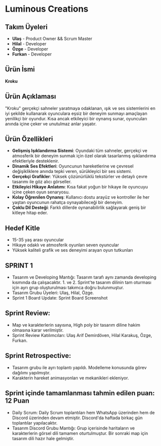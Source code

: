 # Luminous Creations

## Takım Üyeleri
- **Ulaş** - Product Owner && Scrum Master
- **Hilal** - Developer
- **Özge** - Developer
- **Furkan** - Developer

## Ürün İsmi
**Kroku**

## Ürün Açıklaması
"Kroku" gerçekçi sahneler yaratmaya odaklanan, ışık ve ses sistemlerini en iyi şekilde kullanarak oyunculara eşsiz bir deneyim sunmayı amaçlayan yenilikçi bir oyundur. Kısa ancak etkileyici bir oynanış sunar, oyuncuları anında içine çeker ve unutulmaz anlar yaşatır.

## Ürün Özellikleri
- **Gelişmiş Işıklandırma Sistemi**: Oyundaki tüm sahneler, gerçekçi ve atmosferik bir deneyim sunmak için özel olarak tasarlanmış ışıklandırma efektleriyle desteklenir.
- **Dinamik Ses Efektleri**: Oyuncunun hareketlerine ve çevresel değişikliklere anında tepki veren, sürükleyici bir ses sistemi.
- **Gerçekçi Grafikler**: Yüksek çözünürlüklü tekstürler ve detaylı çevre tasarımı ile göz alıcı görseller.
- **Etkileyici Hikaye Anlatımı**: Kısa fakat yoğun bir hikaye ile oyuncuyu içine çeken oyun senaryosu.
- **Kolay Öğrenilen Oynanış**: Kullanıcı dostu arayüz ve kontroller ile her yaştan oyuncunun rahatça oynayabileceği bir deneyim.
- **Çoklu Dil Desteği**: Farklı dillerde oynanabilirlik sağlayarak geniş bir kitleye hitap eder.

## Hedef Kitle
- 15-35 yaş arası oyuncular
- Hikaye odaklı ve atmosferik oyunları seven oyuncular
- Yüksek kaliteli grafik ve ses deneyimi arayan oyun tutkunları

## SPRINT 1
- Tasarım ve Developing Mantığı: Tasarım tarafı aynı zamanda developing kısmında da çalışacaktır. 1. ve 2. Sprint'te tasarım dilinin tam oturması için ayrı grup oluşturulması takımca doğru bulunmuştur.
- Tasarım Grubu Üyeleri: Ulaş, Hilal, Özge.
- Sprint 1 Board Update: Sprint Board Screenshot


## Sprint Review:

- Map ve karakterlerin sayısına, High poly bir tasarım diline hakim olmasına karar verilmiştir.
- Sprint Review Katılımcıları: Ulaş Arif Demirdöven, Hilal Karakuş, Özge, Furkan.

## Sprint Retrospective:

- Tasarım grubu ile ayrı toplantı yapıldı. Modelleme konusunda görev dağılımı yapılmıştır.
- Karakterin hareket animasyonları ve mekanikleri ekleniyor.

## Sprint içinde tamamlanması tahmin edilen puan: 12 Puan

- Daily Scrum: Daily Scrum toplantıları hem WhatsApp üzerinden hem de Discord üzerinden devam etmiştir. Discord'da haftada birkaç gün toplantılar yapılacaktır.
- Tasarım Discord Grubu Mantığı: Grup içerisinde haritaların ve karakterlerin görsel dili tamamen oturtulmuştur. Bir sonraki map için tasarım dili hazır hale gelmiştir.

